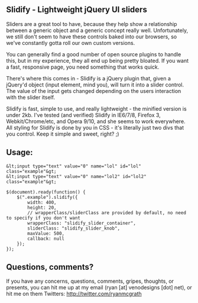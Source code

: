 Slidify - Lightweight jQuery UI sliders
-------------------------------------------------------------------------------
Sliders are a great tool to have, because they help show a relationship between
a generic object and a generic concept really well. Unfortunately, we still don't
seem to have these controls baked into our browsers, so we've constantly gotta
roll our own custom versions.

You can generally find a good number of open source plugins to handle this,
but in my experience, they all end up being pretty bloated. If you want a fast,
responsive page, you need something that works quick.

There's where this comes in - Slidify is a jQuery plugin that, given a jQuery'd
object (input element, mind you), will turn it into a slider control. The value
of the input gets changed depending on the users interaction with the slider itself.

Slidify is fast, simple to use, and really lightweight - the minified version
is under 2kb. I've tested (and verified) Slidify in IE6/7/8, Firefox 3, 
Webkit/Chrome/etc, and Opera 9/10, and she seems to work everywhere. All styling
for Slidify is done by you in CSS - it's literally just two divs that you control.
Keep it simple and sweet, right? ;)

Usage:
-----------------------------------------------------------------------------
    &lt;input type="text" value="0" name="lol" id="lol" class="example"&gt;
    &lt;input type="text" value="0" name="lol2" id="lol2" class="example"&gt;
	
	$(document).ready(function() {
		$(".example").slidify({
            width: 400,
            height: 20,
			// wrapperClass/sliderClass are provided by default, no need to specify if you don't want
            wrapperClass: "slidify_slider_container",
            sliderClass: "slidify_slider_knob",
            maxValue: 500,
            callback: null 
		});
	});


Questions, comments?
-----------------------------------------------------------------------------
If you have any concerns, questions, comments, gripes, thoughts, or presents,
you can hit me up at my email (ryan [at] venodesigns [dot] net), or hit me
on them Twitters: http://twitter.com/ryanmcgrath
